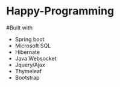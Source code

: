 # Happy-Programming

#Built with
- Spring boot
- Microsoft SQL
- Hibernate
- Java Websocket
- Jquery/Ajax
- Thymeleaf
- Bootstrap
